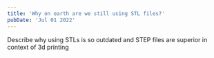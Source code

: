 ```yaml
---
title: 'Why on earth are we still using STL files?'
pubDate: 'Jul 01 2022'
---
```


Describe why using STLs is so outdated and STEP files are superior in context of 3d printing